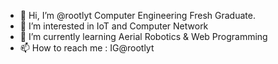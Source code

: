 - 👋 Hi, I’m @rootlyt Computer Engineering Fresh Graduate.
- 👀 I’m interested in IoT and Computer Network
- 🌱 I’m currently learning Aerial Robotics & Web Programming
- 📫 How to reach me : IG@rootlyt

<!---
rootlyt/rootlyt is a ✨ special ✨ repository because its `README.md` (this file) appears on your GitHub profile.
You can click the Preview link to take a look at your changes.
--->
